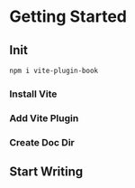 # Getting Started

## Init

```bash
npm i vite-plugin-book
```

### Install Vite

### Add Vite Plugin

### Create Doc Dir

## Start Writing
